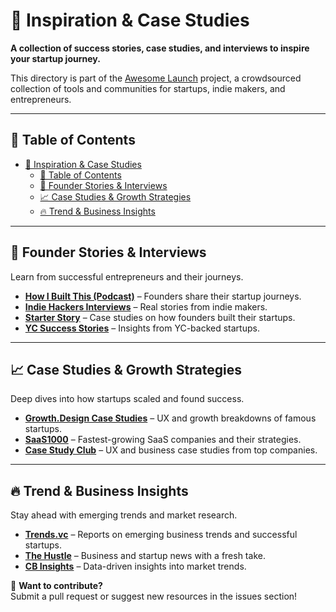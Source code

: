 # 🌟 Inspiration & Case Studies

**A collection of success stories, case studies, and interviews to inspire your startup journey.**

This directory is part of the [Awesome Launch](./README.md) project, a crowdsourced collection of tools and communities for startups, indie makers, and entrepreneurs.

---

## 📌 Table of Contents

- [🌟 Inspiration \& Case Studies](#-inspiration--case-studies)
  - [📌 Table of Contents](#-table-of-contents)
  - [🎤 Founder Stories \& Interviews](#-founder-stories--interviews)
  - [📈 Case Studies \& Growth Strategies](#-case-studies--growth-strategies)
  - [🔥 Trend \& Business Insights](#-trend--business-insights)

---

## 🎤 Founder Stories & Interviews

Learn from successful entrepreneurs and their journeys.

- **[How I Built This (Podcast)](https://www.npr.org/sections/how-i-built-this/)** – Founders share their startup journeys.
- **[Indie Hackers Interviews](https://www.indiehackers.com/interviews)** – Real stories from indie makers.
- **[Starter Story](https://www.starterstory.com/)** – Case studies on how founders built their startups.
- **[YC Success Stories](https://www.ycombinator.com/library)** – Insights from YC-backed startups.

---

## 📈 Case Studies & Growth Strategies

Deep dives into how startups scaled and found success.

- **[Growth.Design Case Studies](https://growth.design/case-studies/)** – UX and growth breakdowns of famous startups.
- **[SaaS1000](https://www.saas1000.com/)** – Fastest-growing SaaS companies and their strategies.
- **[Case Study Club](https://www.casestudy.club/)** – UX and business case studies from top companies.

---

## 🔥 Trend & Business Insights

Stay ahead with emerging trends and market research.

- **[Trends.vc](https://trends.vc/)** – Reports on emerging business trends and successful startups.
- **[The Hustle](https://thehustle.co/)** – Business and startup news with a fresh take.
- **[CB Insights](https://www.cbinsights.com/research)** – Data-driven insights into market trends.

📢 **Want to contribute?**  
Submit a pull request or suggest new resources in the issues section!
